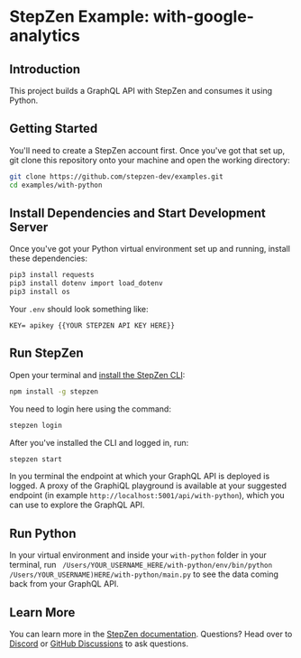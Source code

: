 # StepZen Example: with-google-analytics

## Introduction

This project builds a GraphQL API with StepZen and consumes it using Python.

## Getting Started

You'll need to create a StepZen account first. Once you've got that set up, git clone this repository onto your machine and open the working directory:

```bash
git clone https://github.com/stepzen-dev/examples.git
cd examples/with-python
```

## Install Dependencies and Start Development Server

Once you've got your Python virtual environment set up and running, install these dependencies:

```bash
pip3 install requests
pip3 install dotenv import load_dotenv
pip3 install os
```

Your `.env` should look something like:

```
KEY= apikey {{YOUR STEPZEN API KEY HERE}}
```

## Run StepZen

Open your terminal and [install the StepZen CLI](https://stepzen.com/docs/quick-start):

```bash
npm install -g stepzen
```

You need to login here using the command:

```bash
stepzen login
```

After you've installed the CLI and logged in, run:

```bash
stepzen start
```

In you terminal the endpoint at which your GraphQL API is deployed is logged. A proxy of the GraphiQL playground is available at your suggested endpoint (in example `http://localhost:5001/api/with-python`), which you can use to explore the GraphQL API.

## Run Python

In your virtual environment and inside your `with-python` folder in your terminal, run ` /Users/YOUR_USERNAME_HERE/with-python/env/bin/python /Users/YOUR_USERNAME)HERE/with-python/main.py` to see the data coming back from your GraphQL API.


## Learn More

You can learn more in the [StepZen documentation](https://stepzen.com/docs). Questions? Head over to [Discord](https://discord.com/invite/9k2VdPn2FR) or [GitHub Discussions](https://github.com/stepzen-dev/examples/discussions) to ask questions.

